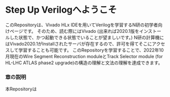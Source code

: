 # Step Up Verilogへようこそ

このRepositoryは、Vivado HLx IDEを用いてVerilogを学習するN研の初学者向けページです。
そのため、読む際にはVivado (出来れば2020.1版をインストールした状態で、かつ起動できる状態でいることが望ましいです。)
N研の計算機にはVivado2020.1がInstallされたサーバが存在するので、許可を得てそこにアクセスして学習することも可能です。
このRepositoryを学習することで、2022年10月現在のWire Segment Reconstruction moduleとTrack Selector module (for HL-LHC ATLAS phase2 upgrade)の構造の理解と文法の理解を達成できます。

### 章の説明
本Repositoryは

